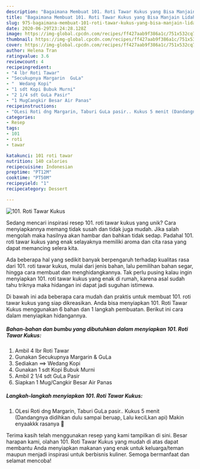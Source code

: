```yaml
---
description: "Bagaimana Membuat 101. Roti Tawar Kukus yang Bisa Manjain Lidah"
title: "Bagaimana Membuat 101. Roti Tawar Kukus yang Bisa Manjain Lidah"
slug: 975-bagaimana-membuat-101-roti-tawar-kukus-yang-bisa-manjain-lidah
date: 2020-06-29T23:24:28.128Z
image: https://img-global.cpcdn.com/recipes/ff427aab9f386a1c/751x532cq70/101-roti-tawar-kukus-foto-resep-utama.jpg
thumbnail: https://img-global.cpcdn.com/recipes/ff427aab9f386a1c/751x532cq70/101-roti-tawar-kukus-foto-resep-utama.jpg
cover: https://img-global.cpcdn.com/recipes/ff427aab9f386a1c/751x532cq70/101-roti-tawar-kukus-foto-resep-utama.jpg
author: Helena Tran
ratingvalue: 3.6
reviewcount: 4
recipeingredient:
- "4 lbr Roti Tawar"
- "Secukupnya Margarin  GuLa"
- "  Wedang Kopi"
- "1 sdt Kopi Bubuk Murni"
- "2 1/4 sdt GuLa Pasir"
- "1 MugCangkir Besar Air Panas"
recipeinstructions:
- "OLesi Roti dng Margarin, Taburi GuLa pasir.. Kukus 5 menit (Dandangnya didihkan dulu sampai beruap, Lalu keciLkan api) Makin enyaakkk rasanya 🤤"
categories:
- Resep
tags:
- 101
- roti
- tawar

katakunci: 101 roti tawar 
nutrition: 140 calories
recipecuisine: Indonesian
preptime: "PT12M"
cooktime: "PT50M"
recipeyield: "1"
recipecategory: Dessert

---
```



![101. Roti Tawar Kukus](https://img-global.cpcdn.com/recipes/ff427aab9f386a1c/751x532cq70/101-roti-tawar-kukus-foto-resep-utama.jpg)

Sedang mencari inspirasi resep 101. roti tawar kukus yang unik? Cara menyiapkannya memang tidak susah dan tidak juga mudah. Jika salah mengolah maka hasilnya akan hambar dan bahkan tidak sedap. Padahal 101. roti tawar kukus yang enak selayaknya memiliki aroma dan cita rasa yang dapat memancing selera kita.

Ada beberapa hal yang sedikit banyak berpengaruh terhadap kualitas rasa dari 101. roti tawar kukus, mulai dari jenis bahan, lalu pemilihan bahan segar, hingga cara membuat dan menghidangkannya. Tak perlu pusing kalau ingin menyiapkan 101. roti tawar kukus yang enak di rumah, karena asal sudah tahu triknya maka hidangan ini dapat jadi suguhan istimewa.




Di bawah ini ada beberapa cara mudah dan praktis untuk membuat 101. roti tawar kukus yang siap dikreasikan. Anda bisa menyiapkan 101. Roti Tawar Kukus menggunakan 6 bahan dan 1 langkah pembuatan. Berikut ini cara dalam menyiapkan hidangannya.

<!--inarticleads1-->

##### Bahan-bahan dan bumbu yang dibutuhkan dalam menyiapkan 101. Roti Tawar Kukus:

1. Ambil 4 lbr Roti Tawar
1. Gunakan Secukupnya Margarin &amp; GuLa
1. Sediakan  ==&gt; Wedang Kopi
1. Gunakan 1 sdt Kopi Bubuk Murni
1. Ambil 2 1/4 sdt GuLa Pasir
1. Siapkan 1 Mug/Cangkir Besar Air Panas




<!--inarticleads2-->

##### Langkah-langkah menyiapkan 101. Roti Tawar Kukus:

1. OLesi Roti dng Margarin, Taburi GuLa pasir.. Kukus 5 menit (Dandangnya didihkan dulu sampai beruap, Lalu keciLkan api) Makin enyaakkk rasanya 🤤




Terima kasih telah menggunakan resep yang kami tampilkan di sini. Besar harapan kami, olahan 101. Roti Tawar Kukus yang mudah di atas dapat membantu Anda menyiapkan makanan yang enak untuk keluarga/teman maupun menjadi inspirasi untuk berbisnis kuliner. Semoga bermanfaat dan selamat mencoba!
